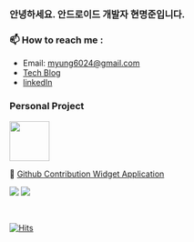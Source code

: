 ### 안녕하세요. 안드로이드 개발자 현명준입니다.


### 📫 How to reach me :
- Email: myung6024@gmail.com
- [Tech Blog](https://myung6024.tistory.com/)
- [linkedIn](https://www.linkedin.com/in/%EB%AA%85%EC%A4%80-%ED%98%84-888039176)

### Personal Project
 <img src="https://github.com/myung6024/myung6024/assets/11826473/4fd5b559-2dd2-45fb-82f6-82fcae09a321" width="70" height="70"/>

🌱 [Github Contribution Widget Application](https://play.google.com/store/apps/details?id=com.runeanim.mytoyproject)

<img src="https://img.shields.io/badge/ANDROID-3DDC84?style=for-the-badge&logo=android&logoColor=white"> <img src="https://img.shields.io/badge/KOTLIN-7F52FF?style=for-the-badge&logo=kotlin&logoColor=white">

</br>

[![Hits](https://hits.seeyoufarm.com/api/count/incr/badge.svg?url=https%3A%2F%2Fgithub.com%2Fmyung6024%2Fhit-counter&count_bg=%234DB200&title_bg=%23555555&icon=&icon_color=%23E7E7E7&title=hits&edge_flat=false)](https://hits.seeyoufarm.com)
<!--
**myung6024/myung6024** is a ✨ _special_ ✨ repository because its `README.md` (this file) appears on your GitHub profile.

Here are some ideas to get you started:

- 🔭 I’m currently working on ...
- 🌱 I’m currently learning ...
- 👯 I’m looking to collaborate on ...
- 🤔 I’m looking for help with ...
- 💬 Ask me about ...
- 📫 How to reach me: ...
- 😄 Pronouns: ...
- ⚡ Fun fact: ...
-->
